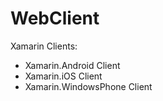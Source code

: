 # WebClient
Xamarin Clients:

* Xamarin.Android Client
* Xamarin.iOS Client
* Xamarin.WindowsPhone Client 